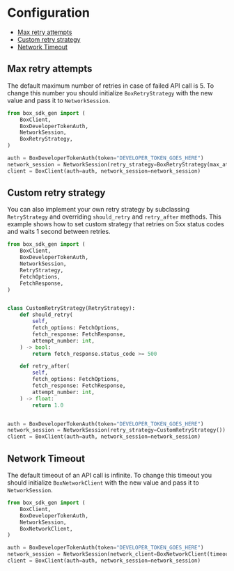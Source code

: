 # Configuration

<!-- START doctoc generated TOC please keep comment here to allow auto update -->
<!-- DON'T EDIT THIS SECTION, INSTEAD RE-RUN doctoc TO UPDATE -->

- [Max retry attempts](#max-retry-attempts)
- [Custom retry strategy](#custom-retry-strategy)
- [Network Timeout](#network-timeout)

<!-- END doctoc generated TOC please keep comment here to allow auto update -->

## Max retry attempts

The default maximum number of retries in case of failed API call is 5.
To change this number you should initialize `BoxRetryStrategy` with the new value and pass it to `NetworkSession`.

```python
from box_sdk_gen import (
    BoxClient,
    BoxDeveloperTokenAuth,
    NetworkSession,
    BoxRetryStrategy,
)

auth = BoxDeveloperTokenAuth(token="DEVELOPER_TOKEN_GOES_HERE")
network_session = NetworkSession(retry_strategy=BoxRetryStrategy(max_attempts=6))
client = BoxClient(auth=auth, network_session=network_session)
```

## Custom retry strategy

You can also implement your own retry strategy by subclassing `RetryStrategy` and overriding `should_retry` and `retry_after` methods.
This example shows how to set custom strategy that retries on 5xx status codes and waits 1 second between retries.

```python
from box_sdk_gen import (
    BoxClient,
    BoxDeveloperTokenAuth,
    NetworkSession,
    RetryStrategy,
    FetchOptions,
    FetchResponse,
)


class CustomRetryStrategy(RetryStrategy):
    def should_retry(
        self,
        fetch_options: FetchOptions,
        fetch_response: FetchResponse,
        attempt_number: int,
    ) -> bool:
        return fetch_response.status_code >= 500

    def retry_after(
        self,
        fetch_options: FetchOptions,
        fetch_response: FetchResponse,
        attempt_number: int,
    ) -> float:
        return 1.0


auth = BoxDeveloperTokenAuth(token="DEVELOPER_TOKEN_GOES_HERE")
network_session = NetworkSession(retry_strategy=CustomRetryStrategy())
client = BoxClient(auth=auth, network_session=network_session)
```

## Network Timeout

The default timeout of an API call is infinite.
To change this timeout you should initialize `BoxNetworkClient` with the new value and pass it to `NetworkSession`.

```python
from box_sdk_gen import (
    BoxClient,
    BoxDeveloperTokenAuth,
    NetworkSession,
    BoxNetworkClient,
)

auth = BoxDeveloperTokenAuth(token="DEVELOPER_TOKEN_GOES_HERE")
network_session = NetworkSession(network_client=BoxNetworkClient(timeout=10))
client = BoxClient(auth=auth, network_session=network_session)
```
